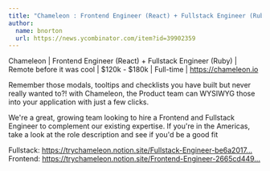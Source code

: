 ```yaml
---
title: "Chameleon : Frontend Engineer (React) + Fullstack Engineer (Ruby)"
author:
  name: bnorton
  url: https://news.ycombinator.com/item?id=39902359
---
```

Chameleon | Frontend Engineer (React) + Fullstack Engineer (Ruby) | Remote before it was cool | $120k - $180k | Full-time | <a href="https:&#x2F;&#x2F;chameleon.io" rel="nofollow">https:&#x2F;&#x2F;chameleon.io</a>

Remember those modals, tooltips and checklists you have built but never really wanted to?! with Chameleon, the Product team can WYSIWYG those into your application with just a few clicks.

We&#x27;re a great, growing team looking to hire a Frontend and Fullstack Engineer to complement our existing expertise. If you&#x27;re in the Americas, take a look at the role description and see if you&#x27;d be a good fit

Fullstack: <a href="https:&#x2F;&#x2F;trychameleon.notion.site&#x2F;Fullstack-Engineer-be6a2017fce340b38a5d4f8723735772" rel="nofollow">https:&#x2F;&#x2F;trychameleon.notion.site&#x2F;Fullstack-Engineer-be6a2017...</a>
Frontend: <a href="https:&#x2F;&#x2F;trychameleon.notion.site&#x2F;Frontend-Engineer-2665cd449f9e4d6498951c1d2f6bcbf6" rel="nofollow">https:&#x2F;&#x2F;trychameleon.notion.site&#x2F;Frontend-Engineer-2665cd449...</a>

